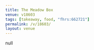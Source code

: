 ```yaml
---
title: The Meadow Box
venue: v18603
tags: [takeaway, food, "fhrs:662721"]
permalink: /v/18603/
layout: venue
---
```

null